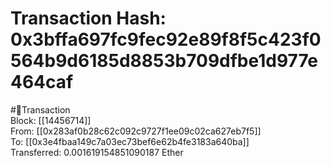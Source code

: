 
Transaction Hash: 0x3bffa697fc9fec92e89f8f5c423f0564b9d6185d8853b709dfbe1d977e464caf
====================================================================================
  
#💸Transaction  
Block: [[14456714]]  
From: [[0x283af0b28c62c092c9727f1ee09c02ca627eb7f5]]  
To: [[0x3e4fbaa149c7a03ec73bef6e62b4fe3183a640ba]]  
Transferred: 0.001619154851090187 Ether